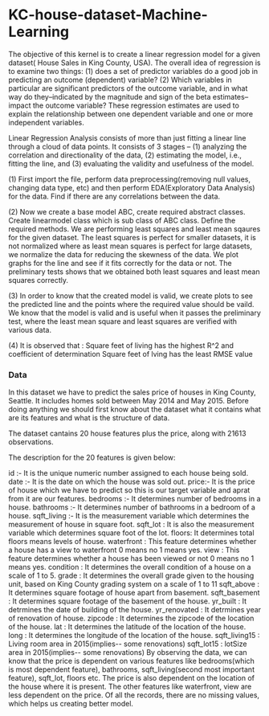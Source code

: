 # KC-house-dataset-Machine-Learning


The objective of this kernel is to create a linear regression model for a given dataset( House Sales in King County, USA). The overall idea of regression is to examine two things: (1) does a set of predictor variables do a good job in predicting an outcome (dependent) variable? (2) Which variables in particular are significant predictors of the outcome variable, and in what way do they–indicated by the magnitude and sign of the beta estimates–impact the outcome variable? These regression estimates are used to explain the relationship between one dependent variable and one or more independent variables.

Linear Regression Analysis consists of more than just fitting a linear line through a cloud of data points. It consists of 3 stages – (1) analyzing the correlation and directionality of the data, (2) estimating the model, i.e., fitting the line, and (3) evaluating the validity and usefulness of the model.

(1) First import the file, perform data preprocessing(removing null values, changing data type, etc) and then perform EDA(Exploratory Data Analysis) for the data. Find if there are any correlations between the data.

(2) Now we create a base model ABC, create required abstract classes. Create linearmodel class which is sub class of ABC class. Define the required methods. We are performing least squares and least mean sqaures for the given dataset. The least squares is perfect for smaller datasets, it is not normalized where as least mean squares is perfect for large datasets, we normalize the data for reducing the skewness of the data. We plot graphs for the line and see if it fits correctly for the data or not. The preliminary tests shows that we obtained both least squares and least mean squares correctly.

(3) In order to know that the created model is valid, we create plots to see the predicted line and the points where the required value should be vaild. We know that the model is valid and is useful when it passes the preliminary test, where the least mean square and least squares are verified with various data.

(4) It is observed that :
    Square feet of living has the highest R^2 and coefficient of determination 
    Square feet of lving has the least RMSE value 


### Data
In this dataset we have to predict the sales price of houses in King County, Seattle. It includes homes sold between May 2014 and May 2015. Before doing anything we should first know about the dataset what it contains what are its features and what is the structure of data.

The dataset cantains 20 house features plus the price, along with 21613 observations.

The description for the 20 features is given below:

id :- It is the unique numeric number assigned to each house being sold.
date :- It is the date on which the house was sold out.
price:- It is the price of house which we have to predict so this is our target variable and aprat from it are our features.
bedrooms :- It determines number of bedrooms in a house.
bathrooms :- It determines number of bathrooms in a bedroom of a house.
sqft_living :- It is the measurement variable which determines the measurement of house in square foot.
sqft_lot : It is also the measurement variable which determines square foot of the lot.
floors: It determines total floors means levels of house.
waterfront : This feature determines whether a house has a view to waterfront 0 means no 1 means yes.
view : This feature determines whether a house has been viewed or not 0 means no 1 means yes.
condition : It determines the overall condition of a house on a scale of 1 to 5.
grade : It determines the overall grade given to the housing unit, based on King County grading system on a scale of 1 to 11
sqft_above : It determines square footage of house apart from basement.
sqft_basement : It determines square footage of the basement of the house.
yr_built : It detrmines the date of building of the house.
yr_renovated : It detrmines year of renovation of house.
zipcode : It determines the zipcode of the location of the house.
lat : It determines the latitude of the location of the house.
long : It determines the longitude of the location of the house.
sqft_living15 : Living room area in 2015(implies-- some renovations)
sqft_lot15 : lotSize area in 2015(implies-- some renovations)
By observing the data, we can know that the price is dependent on various features like bedrooms(which is most dependent feature), bathrooms, sqft_living(second most important feature), sqft_lot, floors etc. The price is also dependent on the location of the house where it is present. The other features like waterfront, view are less dependent on the price. Of all the records, there are no missing values, which helps us creating better model.
